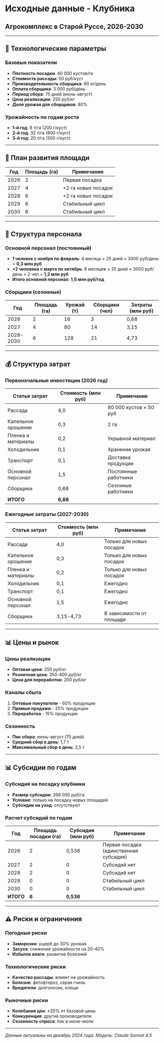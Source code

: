 # Исходные данные - Клубника
## Агрокомплекс в Старой Руссе, 2026-2030

---

## 🌱 Технологические параметры

### Базовые показатели
- **Плотность посадки**: 40 000 кустов/га
- **Стоимость рассады**: 50 руб/куст
- **Производительность сборщика**: 60 кг/день
- **Оплата сборщика**: 3 000 руб/день
- **Период сбора**: 75 дней (июнь-август)
- **Цена реализации**: 250 руб/кг
- **Доля урожая для сборщиков**: 80%

### Урожайность по годам роста
- **1-й год**: 8 т/га (200 г/куст)
- **2-й год**: 32 т/га (800 г/куст)
- **3-й год**: 20 т/га (500 г/куст)

---

## 📅 План развития площади

| Год | Площадь (га) | Примечание |
|-----|--------------|------------|
| 2026| 2 | Первая посадка |
| 2027| 4 | +2 га новых посадок |
| 2028| 6 | +2 га новых посадок |
| 2029| 6 | Стабильный цикл |
| 2030| 6 | Стабильный цикл |

---

## 👥 Структура персонала

### Основной персонал (постоянный)
- **1 человек с ноября по февраль**: 4 месяца × 25 дней × 3000 руб/день = **0,3 млн руб**
- **+2 человека с марта по октябрь**: 8 месяцев × 25 дней × 3000 руб/день × 2 чел = **1,2 млн руб**
- **Итого основной персонал**: **1,5 млн руб/год**

### Сборщики (сезонные)
| Год | Площадь (га) | Урожай (т) | Сборщики (чел) | Затраты (млн руб) |
|-----|--------------|------------|----------------|-------------------|
| 2026| 2 | 16 | 3 | 0,68 |
| 2027| 4 | 80 | 14 | 3,15 |
| 2028-2030| 6 | 128 | 21 | 4,73 |

---

## 💰 Структура затрат

### Первоначальные инвестиции (2026 год)
| Статья затрат | Стоимость (млн руб) | Примечание |
|---------------|---------------------|------------|
| Рассада | 4,0 | 80 000 кустов × 50 руб |
| Капельное орошение | 0,3 | 2 га |
| Пленка и материалы | 0,2 | Укрывной материал |
| Холодильник | 0,1 | Хранение урожая |
| Транспорт | 0,1 | Доставка продукции |
| Основной персонал | 1,5 | Постоянные работники |
| Сборщики | 0,68 | Сезонные работники |
| **ИТОГО** | **6,88** | |

### Ежегодные затраты (2027-2030)
| Статья затрат | Стоимость (млн руб) | Примечание |
|---------------|---------------------|------------|
| Рассада | 4,0 | Только для новых посадок |
| Капельное орошение | 0,3 | Только для новых посадок |
| Пленка и материалы | 0,2 | Только для новых посадок |
| Холодильник | 0,1 | Ежегодно |
| Транспорт | 0,1 | Ежегодно |
| Основной персонал | 1,5 | Ежегодно |
| Сборщики | 3,15-4,73 | В зависимости от площади |

---

## 📊 Цены и рынок

### Цены реализации
- **Оптовая цена**: 250 руб/кг
- **Розничная цена**: 350-400 руб/кг
- **Цена для переработки**: 200 руб/кг

### Каналы сбыта
1. **Оптовые покупатели** - 60% продукции
2. **Прямые продажи** - 25% продукции
3. **Переработка** - 15% продукции

### Сезонность
- **Пик сбора**: июнь-август (75 дней)
- **Средний сбор в день**: 1,7 т
- **Максимальный сбор в день**: 2,5 т

---

## 📊 Субсидии по годам

### Субсидия на посадку клубники
- **Размер субсидии**: 268 000 руб/га
- **Условие**: только на посадку новых площадей
- **Субсидии на уход**: отсутствуют

### Расчет субсидий по годам
| Год | Площадь посадки (га) | Субсидия (млн руб) | Примечание |
|-----|---------------------|-------------------|------------|
| 2026| 2 | 0,536 | Первая посадка (единственная субсидия) |
| 2027| 2 | 0 | Субсидий нет |
| 2028| 2 | 0 | Субсидий нет |
| 2029| 0 | 0 | Стабильный цикл |
| 2030| 0 | 0 | Стабильный цикл |
| **ИТОГО** | **6** | **0,536** | |

---

## ⚠️ Риски и ограничения

### Погодные риски
- **Заморозки**: ущерб до 30% урожая
- **Засуха**: снижение урожайности на 20-40%
- **Избыток влаги**: развитие болезней

### Технологические риски
- **Качество рассады**: влияет на урожайность
- **Болезни**: фитофтороз, серая гниль
- **Вредители**: долгоносик, клещи

### Рыночные риски
- **Колебания цен**: ±20% от базовой цены
- **Конкуренция**: другие производители
- **Сезонность спроса**: пик в июне-июле

---

*Данные актуальны на декабрь 2024 года. Модель: Claude Sonnet 4.5*
